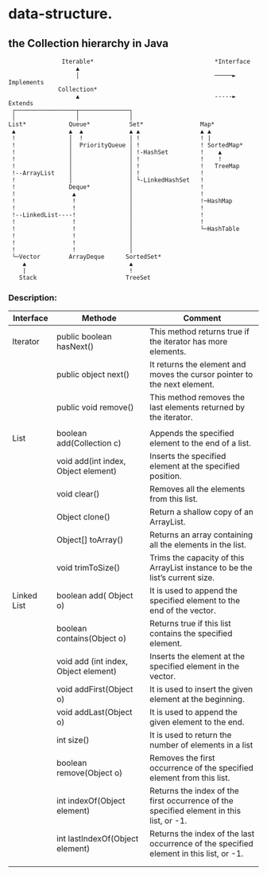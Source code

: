 # data-structure.

## the Collection hierarchy in Java

```
               Iterable*                                  *Interface
                   ▲
                   │                                      ─────► Implements
              Collection*
                   ▲                                      -----► Extends
 ┌─────────────────┬──────────────┐
 │                 │              │
List*            Queue*           Set*                Map*
 ▲               ▲  ▲             ▲ ▲                 ▲ ▲
 !               │  !             | !                 ! |
 !               │  PriorityQueue │ !                 ! SortedMap*
 !               │                │ !-HashSet         !    ▲
 !               │                │ !                 !    !
 !               │                │ !                 !   TreeMap
 !--ArrayList    │                │ !                 !
 !               │                │ └-LinkedHashSet   !
 !               Deque*           │                   !
 !                ▲               │                   !
 !                !               │                   !─HashMap
 !                !               │                   !
 !--LinkedList----!               │                   !
 !                !               │                   !
 !                !               │                   └─HashTable
 !                !               │
 !                !               │
 !                !               │
 └─Vector        ArrayDeque      SortedSet*
    ▲                             ▲
    |                             !
   Stack                         TreeSet
```

### Description:
| Interface   | Methode                               | Comment                                                                                 |
|-------------|---------------------------------------|-----------------------------------------------------------------------------------------|
| Iterator    | public boolean hasNext()              | This method returns true if the iterator has more elements.                             |
|             | public object next()                  | It returns the element and moves the cursor pointer to the next element.                |
|             | public void remove()                  | This method removes the last elements returned by the iterator.                         |
|             |                                       |                                                                                         |
| List        | boolean add(Collection c)             | Appends the specified element to the end of a list.                                     |
|             | void add(int index, Object element)   | Inserts the specified element at the specified position.                                |
|             | void clear()                          | Removes all the elements from this list.                                                |
|             | Object clone()                        | Return a shallow copy of an ArrayList.                                                  |
|             | Object[] toArray()                    | Returns an array containing all the elements in the list.                               |
|             | void trimToSize()                     | Trims the capacity of this ArrayList instance to be the list’s current size.            |
| Linked List | boolean add( Object o)                |  It is used to append the specified element to the end of the vector.                   |
|             |  boolean contains(Object o)           |  Returns true if this list contains the specified element.                              |
|             |  void add (int index, Object element) |  Inserts the element at the specified element in the vector.                            |
|             |  void addFirst(Object o)              |  It is used to insert the given element at the beginning.                               |
|             |  void addLast(Object o)               |  It is used to append the given element to the end.                                     |
|             |  int size()                           |  It is used to return the number of elements in a list                                  |
|             |  boolean remove(Object o)             |  Removes the first occurrence of the specified element from this list.                  |
|             |  int indexOf(Object element)          | Returns the index of the first occurrence of the specified element in this list, or -1. |
|             |  int lastIndexOf(Object element)      | Returns the index of the last occurrence of the specified element in this list, or -1.  |
|             |                                       |                                                                                         |
|             |                                       |                                                                                         |
